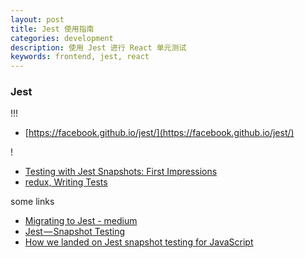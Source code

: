 ```yaml
---
layout: post
title: Jest 使用指南
categories: development
description: 使用 Jest 进行 React 单元测试
keywords: frontend, jest, react
---
```


### Jest

!!!

- [https://facebook.github.io/jest/](https://facebook.github.io/jest/)

!

- [Testing with Jest Snapshots: First Impressions](http://benmccormick.org/2016/09/19/testing-with-jest-snapshots-first-impressions/)
- [redux, Writing Tests](http://redux.js.org/docs/recipes/WritingTests.html)

some links

- [Migrating to Jest - medium](https://medium.com/@kentcdodds/migrating-to-jest-881f75366e7e#.pabts5nbt)
- [Jest — Snapshot Testing](https://medium.com/@dschmidt1992/jest-snapshot-testing-3ef9fa1222bb#.k9et3skhx)
- [How we landed on Jest snapshot testing for JavaScript](https://blog.grommet.io/post/2016/09/01/how-we-landed-on-jest-snapshot-testing-for-javascript)
